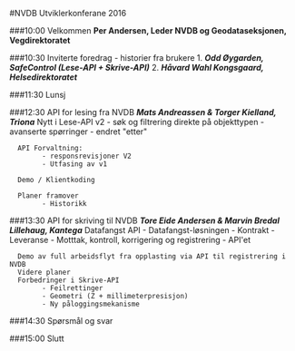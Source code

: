 #NVDB Utviklerkonferane 2016

###10:00 Velkommen
      **Per Andersen, Leder NVDB og Geodataseksjonen, Vegdirektoratet**

###10:30 Inviterte foredrag - historier fra brukere
      1. **_Odd Øygarden, SafeControl (Lese-API + Skrive-API)_**
      2. **_Håvard Wahl Kongsgaard, Helsedirektoratet_**

###11:30 Lunsj

###12:30 API for lesing fra NVDB
      **_Mats Andreassen & Torger Kielland, Triona_**
      Nytt i Lese-API v2
            - søk og filtrering direkte på objekttypen
            - avanserte spørringer
            - endret "etter"

      API Forvaltning:
            - responsrevisjoner V2
            - Utfasing av v1
      
      Demo / Klientkoding
      
      Planer framover
            - Historikk

###13:30 API for skriving til NVDB
      **_Tore Eide Andersen & Marvin Bredal Lillehaug, Kantega_**
      Datafangst API
            - Datafangst-løsningen
                  - Kontrakt
                  - Leveranse
                  - Motttak, kontroll, korrigering og registrering
            - API'et 

      Demo av full arbeidsflyt fra opplasting via API til registrering i NVDB
      Videre planer
      Forbedringer i Skrive-API
            - Feilrettinger
            - Geometri (Z + millimeterpresisjon)
            - Ny påloggingsmekanisme

###14:30 Spørsmål og svar

###15:00 Slutt
